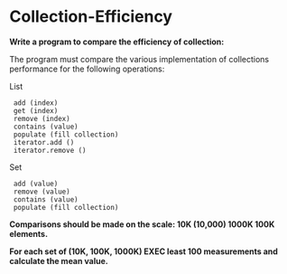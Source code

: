 # Collection-Efficiency

**Write a program to compare the efficiency of collection:**

The program must compare the various implementation of collections  performance for the following operations:

List


     add (index)
     get (index)
     remove (index)
     contains (value)
     populate (fill collection)
     iterator.add ()
     iterator.remove ()
     

Set


     add (value)
     remove (value)
     contains (value)
     populate (fill collection)


**Comparisons should be made on the scale: 10K (10,000) 1000K 100K elements.**

**For each set of (10K, 100K, 1000K) EXEC least 100 measurements and calculate the mean value.**
